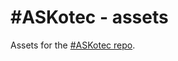 # #ASKotec - assets

Assets for the [#ASKotec repo](
https://github.com/opencultureagency/ASKotec).

